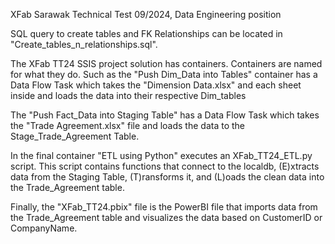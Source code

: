 XFab Sarawak Technical Test 09/2024, Data Engineering position

SQL query to create tables and FK Relationships can be located in "Create_tables_n_relationships.sql".

The XFab TT24 SSIS project solution has containers. Containers are named for what they do. Such as the "Push Dim_Data into Tables" container has a Data Flow Task which takes the "Dimension Data.xlsx" and each sheet inside and loads the data into their respective Dim_tables

The "Push Fact_Data into Staging Table" has a Data Flow Task which takes the "Trade Agreement.xlsx" file and loads the data to the Stage_Trade_Agreement Table.

In the final container "ETL using Python" executes an XFab_TT24_ETL.py script. This script contains functions that connect to the localdb, (E)xtracts data from the Staging Table, (T)ransforms it, and (L)oads the clean data into the Trade_Agreement table.

Finally, the "XFab_TT24.pbix" file is the PowerBI file that imports data from the Trade_Agreement table and visualizes the data based on CustomerID or CompanyName.

